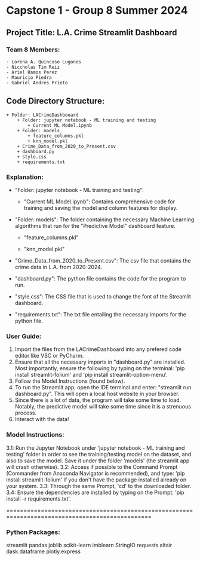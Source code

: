 # Capstone 1 - Group 8 Summer 2024

## Project Title: L.A. Crime Streamlit Dashboard

### Team 8 Members:
	- Lorena A. Quincoso Lugones
	- Niccholas Tim Reiz
	- Ariel Ramos Perez
	- Mauricio Piedra
	- Gabriel Andres Prieto

## Code Directory Structure:

	+ Folder: LACrimeDashbooard
		+ Folder: jupyter notebook - ML training and testing
			+ Current ML Model.ipynb
		+ Folder: models 
			+ feature_columns.pkl
			+ knn_model.pkl
		+ Crime_Data_from_2020_to_Present.csv
		+ dashboard.py
		+ style.css
		+ requirements.txt

### Explanation:

- "Folder: jupyter notebook - ML training and testing":

	- "Current ML Model.ipynb": Contains comprehensive code for training and saving the model and column features for display.

- "Folder: models": The folder containing the necessary Machine Learning algorithms that run for the "Predictive Model" dashboard feature.

	- "feature_columns.pkl"

	- "knn_model.pkl"

- "Crime_Data_from_2020_to_Present.csv": The csv file that contains the crime data in L.A. from 2020-2024.

- "dashboard.py":  The python file contains the code for the program to run.

- "style.css": The CSS file that is used to change the font of the Streamlit dashboard.

- "requirements.txt": The txt file entailing the necessary imports for the python file.


### User Guide:

1. Import the files from the LACrimeDashboard into any prefered code editor like VSC or PyCharm.
2. Ensure that all the necessary imports in "dashboard.py" are installed. Most importantly, ensure the following by typing on the terminal: 'pip install streamlit-folium' and 'pip install streamlit-option-menu'.
3. Follow the Model Instructions (found below).
4. To run the Streamlit app, open the IDE terminal and enter: "streamlit run dashboard.py". This will open a local host website in your browser.
5. Since there is a lot of data, the program will take some time to load. Notably, the predictive model will take some time since it is a strenuous process. 
6. Interact with the data!


### Model Instructions:

3.1: Run the Jupyter Notebook under 'jupyter notebook - ML training and testing' folder in order to see the training/testing model on the dataset, and also to save the model. Save it under the folder 'models' (the streamlit app will crash otherwise).
3.2: Access if possible to the Command Prompt (Commander from Anaconda Navigator is recommended), and type: 'pip install streamlit-folium' if you don't have the package installed already on your system.
3.3: Through the same Prompt, 'cd' to the downloaded folder.
3.4: Ensure the dependencies are installed by typing on the Prompt: 'pip install -r requirements.txt'.


================================================================================================

### Python Packages:

streamlit
pandas
joblib
scikit-learn
imblearn
StringIO
requests
altair
dask.dataframe
plotly.express

